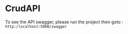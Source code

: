 # CrudAPI

To see the API swagger, please run the project then goto : `http:/localhost:5000/swagger`
